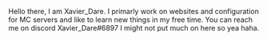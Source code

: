 Hello there, I am Xavier_Dare.
I primarly work on websites and configuration for MC servers and like to learn new things in my free time.
You can reach me on discord Xavier_Dare#6897
I might not put much on here so yea haha.
